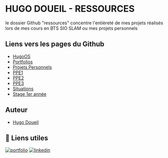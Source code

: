 # HUGO DOUEIL - RESSOURCES

le dossier Github "ressources" concentre l'entièreté de mes projets réalisés lors de mes cours en BTS SIO SLAM ou mes projets personnels 

## Liens vers les pages du Github

 - [HugoOS](https://github.com/Ormidales/ressources/tree/main/personnel/hugoos)
 - [Portfolios](https://github.com/Ormidales/ressources/tree/main/personnel/portfolio)
 - [Projets Personnels](https://github.com/Ormidales/ressources/tree/main/personnel/projets)
 - [PPE1](https://github.com/Ormidales/ressources/tree/main/scolaire/ppe1)
 - [PPE2](https://github.com/Ormidales/ressources/tree/main/scolaire/ppe2)
 - [PPE3](https://github.com/Ormidales/ressources/tree/main/scolaire/ppe3)
 - [Situations](https://github.com/Ormidales/ressources/tree/main/scolaire/situations)
 - [Stage 1er année](https://github.com/Ormidales/ressources/tree/main/scolaire/stage-1)

## Auteur

- [Hugo Doueil](https://github.com/Ormidales)

## 🔗 Liens utiles
[![portfolio](https://img.shields.io/badge/my_portfolio-000?style=for-the-badge&logo=ko-fi&logoColor=white)](https://hugodoueil.fr)
[![linkedin](https://img.shields.io/badge/linkedin-0A66C2?style=for-the-badge&logo=linkedin&logoColor=white)](https://www.linkedin.com/in/hugodoueil)